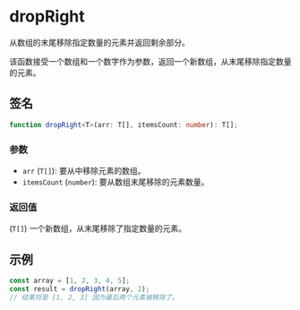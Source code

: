 # dropRight

从数组的末尾移除指定数量的元素并返回剩余部分。

该函数接受一个数组和一个数字作为参数，返回一个新数组，从末尾移除指定数量的元素。

## 签名

```typescript
function dropRight<T>(arr: T[], itemsCount: number): T[];
```

### 参数

- `arr` (`T[]`): 要从中移除元素的数组。
- `itemsCount` (`number`): 要从数组末尾移除的元素数量。

### 返回值

(`T[]`) 一个新数组，从末尾移除了指定数量的元素。

## 示例

```typescript
const array = [1, 2, 3, 4, 5];
const result = dropRight(array, 2);
// 结果将是 [1, 2, 3] 因为最后两个元素被移除了。
```
